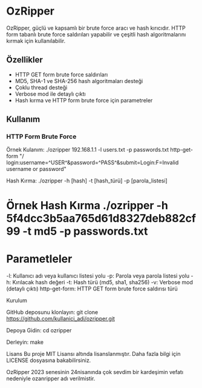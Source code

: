 # OzRipper

OzRipper, güçlü ve kapsamlı bir brute force aracı ve hash kırıcıdır. HTTP form tabanlı brute force saldırıları yapabilir ve çeşitli hash algoritmalarını kırmak için kullanılabilir.

## Özellikler

- HTTP GET form brute force saldırıları
- MD5, SHA-1 ve SHA-256 hash algoritmaları desteği
- Çoklu thread desteği
- Verbose mod ile detaylı çıktı
- Hash kırma ve HTTP form brute force için parametreler

## Kullanım

### HTTP Form Brute Force
Örnek Kulanım: ./ozripper 192.168.1.1 -l users.txt -p passwords.txt http-get-form "/
login:username=^USER^&password=^PASS^&submit=Login:F=Invalid username or password"

Hash Kırma: ./ozripper -h [hash] -t [hash_türü] -p [parola_listesi]

# Örnek Hash Kırma ./ozripper -h 5f4dcc3b5aa765d61d8327deb882cf99 -t md5 -p passwords.txt

 # Parametleler
-l: Kullanıcı adı veya kullanıcı listesi yolu
-p: Parola veya parola listesi yolu
-h: Kırılacak hash değeri
-t: Hash türü (md5, sha1, sha256)
-v: Verbose mod (detaylı çıktı)
http-get-form: HTTP GET form brute force saldırısı türü

Kurulum

GitHub deposunu klonlayın: git clone https://github.com/kullanici_adi/ozripper.git

Depoya Gidin: cd ozripper

Derleyin: make

Lisans
Bu proje MIT Lisansı altında lisanslanmıştır. Daha fazla bilgi için LICENSE dosyasına bakabilirsiniz.

OzRipper 2023 senesinin 24nisanında çok sevdim bir kardeşimin vefatı nedeniyle ozanripper adı verilmistir.
